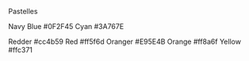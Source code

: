 Pastelles

Navy Blue  #0F2F45
Cyan       #3A767E

Redder     #cc4b59
Red        #ff5f6d
Oranger    #E95E4B
Orange     #ff8a6f
Yellow     #ffc371



